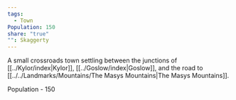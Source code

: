 ```yaml
---
tags:
  - Town
Population: 150
share: "true"
"": Skaggerty
---
```


A small crossroads town settling between the junctions of [[../Kylor/index|Kylor]], [[../Goslow/index|Goslow]], and the road to [[../../Landmarks/Mountains/The Masys Mountains|The Masys Mountains]]. 

Population - 150